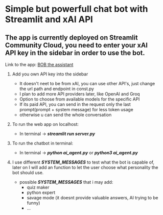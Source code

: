 
# Simple but powerfull chat bot with Streamlit and xAI API

## The app is currently deployed on Streamlit Community Cloud, you need to enter your xAI API key in the sidebar in order to use the bot.
Link to the app: [BOB the assistant](https://bob-the-assistant.streamlit.app/)

1. Add you own API key into the sidebar
   - It doesn't neet to be  from xAI, you can use other API's, just change the url path and endpoint in const.py
   - I plan to add more API providers later, like OpenAI and Groq
   - Option to choose from available models for the specific API
   - If its paid API, you can send in the request only the last prompt(prompt + system message) for less token usage
   - otherwise u can send the whole conversation
2. To run the web app on localhost:
   - In terminal -> ***streamlit run server.py***

3. To run the chatbot in terminal:
   - In terminal -> ***python ai_agent.py*** or ***python3 ai_agent.py***

4. I use different ***SYSTEM_MESSAGES*** to test what the bot is capable of, 
later on I will add an function to let the user choose what personality the bot should use.
   - possible ***SYSTEM_MESSAGES*** that i may add:
      - quiz maker
      - python expert
      - savage mode (it doesnt provide valuable answers, AI trying to be funny)
      - ... 


